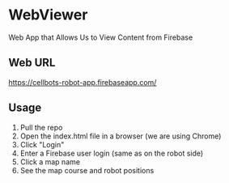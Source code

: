 # WebViewer
Web App that Allows Us to View Content from Firebase

## Web URL

https://cellbots-robot-app.firebaseapp.com/

## Usage

1. Pull the repo
2. Open the index.html file in a browser (we are using Chrome)
3. Click "Login"
4. Enter a Firebase user login (same as on the robot side)
5. Click a map name
6. See the map course and robot positions
